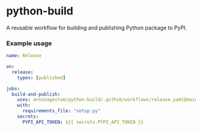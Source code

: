 # python-build

A reusable workflow for building and publishing Python package to PyPI.

### Example usage

```yaml
name: Release

on:
  release:
    types: [published]

jobs:
  build-and-publish:
    uses: antonagestam/python-build/.github/workflows/release.yaml@main
    with:
      requirements_file: "setup.py"
    secrets:
      PYPI_API_TOKEN: ${{ secrets.PYPI_API_TOKEN }}
```
